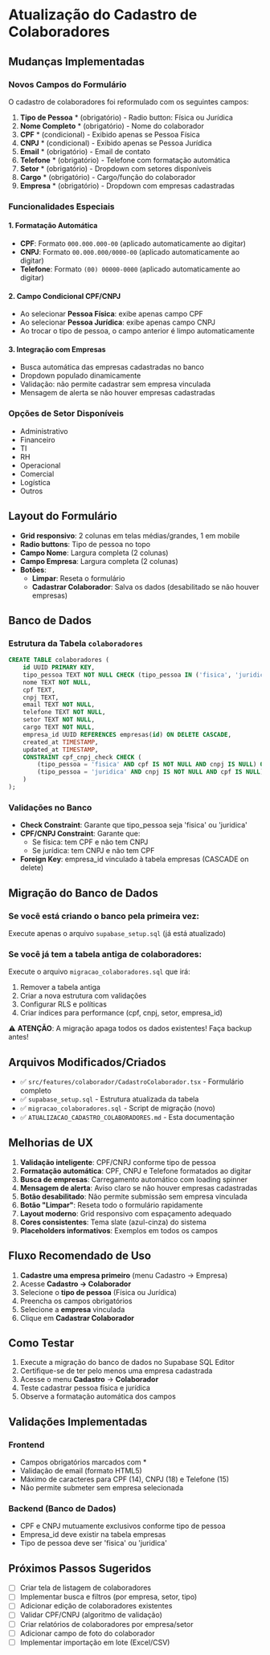 # Atualização do Cadastro de Colaboradores

## Mudanças Implementadas

### Novos Campos do Formulário

O cadastro de colaboradores foi reformulado com os seguintes campos:

1. **Tipo de Pessoa** * (obrigatório) - Radio button: Física ou Jurídica
2. **Nome Completo** * (obrigatório) - Nome do colaborador
3. **CPF** * (condicional) - Exibido apenas se Pessoa Física
4. **CNPJ** * (condicional) - Exibido apenas se Pessoa Jurídica
5. **Email** * (obrigatório) - Email de contato
6. **Telefone** * (obrigatório) - Telefone com formatação automática
7. **Setor** * (obrigatório) - Dropdown com setores disponíveis
8. **Cargo** * (obrigatório) - Cargo/função do colaborador
9. **Empresa** * (obrigatório) - Dropdown com empresas cadastradas

### Funcionalidades Especiais

#### 1. Formatação Automática
- **CPF**: Formato `000.000.000-00` (aplicado automaticamente ao digitar)
- **CNPJ**: Formato `00.000.000/0000-00` (aplicado automaticamente ao digitar)
- **Telefone**: Formato `(00) 00000-0000` (aplicado automaticamente ao digitar)

#### 2. Campo Condicional CPF/CNPJ
- Ao selecionar **Pessoa Física**: exibe apenas campo CPF
- Ao selecionar **Pessoa Jurídica**: exibe apenas campo CNPJ
- Ao trocar o tipo de pessoa, o campo anterior é limpo automaticamente

#### 3. Integração com Empresas
- Busca automática das empresas cadastradas no banco
- Dropdown populado dinamicamente
- Validação: não permite cadastrar sem empresa vinculada
- Mensagem de alerta se não houver empresas cadastradas

### Opções de Setor Disponíveis
- Administrativo
- Financeiro
- TI
- RH
- Operacional
- Comercial
- Logística
- Outros

## Layout do Formulário

- **Grid responsivo**: 2 colunas em telas médias/grandes, 1 em mobile
- **Radio buttons**: Tipo de pessoa no topo
- **Campo Nome**: Largura completa (2 colunas)
- **Campo Empresa**: Largura completa (2 colunas)
- **Botões**: 
  - **Limpar**: Reseta o formulário
  - **Cadastrar Colaborador**: Salva os dados (desabilitado se não houver empresas)

## Banco de Dados

### Estrutura da Tabela `colaboradores`

```sql
CREATE TABLE colaboradores (
    id UUID PRIMARY KEY,
    tipo_pessoa TEXT NOT NULL CHECK (tipo_pessoa IN ('fisica', 'juridica')),
    nome TEXT NOT NULL,
    cpf TEXT,
    cnpj TEXT,
    email TEXT NOT NULL,
    telefone TEXT NOT NULL,
    setor TEXT NOT NULL,
    cargo TEXT NOT NULL,
    empresa_id UUID REFERENCES empresas(id) ON DELETE CASCADE,
    created_at TIMESTAMP,
    updated_at TIMESTAMP,
    CONSTRAINT cpf_cnpj_check CHECK (
        (tipo_pessoa = 'fisica' AND cpf IS NOT NULL AND cnpj IS NULL) OR
        (tipo_pessoa = 'juridica' AND cnpj IS NOT NULL AND cpf IS NULL)
    )
);
```

### Validações no Banco
- **Check Constraint**: Garante que tipo_pessoa seja 'fisica' ou 'juridica'
- **CPF/CNPJ Constraint**: Garante que:
  - Se física: tem CPF e não tem CNPJ
  - Se jurídica: tem CNPJ e não tem CPF
- **Foreign Key**: empresa_id vinculado à tabela empresas (CASCADE on delete)

## Migração do Banco de Dados

### Se você está criando o banco pela primeira vez:
Execute apenas o arquivo `supabase_setup.sql` (já está atualizado)

### Se você já tem a tabela antiga de colaboradores:
Execute o arquivo `migracao_colaboradores.sql` que irá:
1. Remover a tabela antiga
2. Criar a nova estrutura com validações
3. Configurar RLS e políticas
4. Criar índices para performance (cpf, cnpj, setor, empresa_id)

⚠️ **ATENÇÃO**: A migração apaga todos os dados existentes! Faça backup antes!

## Arquivos Modificados/Criados

- ✅ `src/features/colaborador/CadastroColaborador.tsx` - Formulário completo
- ✅ `supabase_setup.sql` - Estrutura atualizada da tabela
- ✅ `migracao_colaboradores.sql` - Script de migração (novo)
- ✅ `ATUALIZACAO_CADASTRO_COLABORADORES.md` - Esta documentação

## Melhorias de UX

1. **Validação inteligente**: CPF/CNPJ conforme tipo de pessoa
2. **Formatação automática**: CPF, CNPJ e Telefone formatados ao digitar
3. **Busca de empresas**: Carregamento automático com loading spinner
4. **Mensagem de alerta**: Aviso claro se não houver empresas cadastradas
5. **Botão desabilitado**: Não permite submissão sem empresa vinculada
6. **Botão "Limpar"**: Reseta todo o formulário rapidamente
7. **Layout moderno**: Grid responsivo com espaçamento adequado
8. **Cores consistentes**: Tema slate (azul-cinza) do sistema
9. **Placeholders informativos**: Exemplos em todos os campos

## Fluxo Recomendado de Uso

1. **Cadastre uma empresa primeiro** (menu Cadastro → Empresa)
2. Acesse **Cadastro → Colaborador**
3. Selecione o **tipo de pessoa** (Física ou Jurídica)
4. Preencha os campos obrigatórios
5. Selecione a **empresa** vinculada
6. Clique em **Cadastrar Colaborador**

## Como Testar

1. Execute a migração do banco de dados no Supabase SQL Editor
2. Certifique-se de ter pelo menos uma empresa cadastrada
3. Acesse o menu **Cadastro** → **Colaborador**
4. Teste cadastrar pessoa física e jurídica
5. Observe a formatação automática dos campos

## Validações Implementadas

### Frontend
- Campos obrigatórios marcados com *
- Validação de email (formato HTML5)
- Máximo de caracteres para CPF (14), CNPJ (18) e Telefone (15)
- Não permite submeter sem empresa selecionada

### Backend (Banco de Dados)
- CPF e CNPJ mutuamente exclusivos conforme tipo de pessoa
- Empresa_id deve existir na tabela empresas
- Tipo de pessoa deve ser 'fisica' ou 'juridica'

## Próximos Passos Sugeridos

- [ ] Criar tela de listagem de colaboradores
- [ ] Implementar busca e filtros (por empresa, setor, tipo)
- [ ] Adicionar edição de colaboradores existentes
- [ ] Validar CPF/CNPJ (algoritmo de validação)
- [ ] Criar relatórios de colaboradores por empresa/setor
- [ ] Adicionar campo de foto do colaborador
- [ ] Implementar importação em lote (Excel/CSV)
